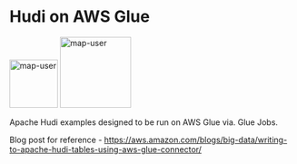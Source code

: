 # Hudi on AWS Glue

<img width="85" alt="map-user" src="https://img.shields.io/badge/views-480-green"> <img width="125" alt="map-user" src="https://img.shields.io/badge/unique visits-122-green">

Apache Hudi examples designed to be run on AWS Glue via. Glue Jobs.

Blog post for reference - https://aws.amazon.com/blogs/big-data/writing-to-apache-hudi-tables-using-aws-glue-connector/
